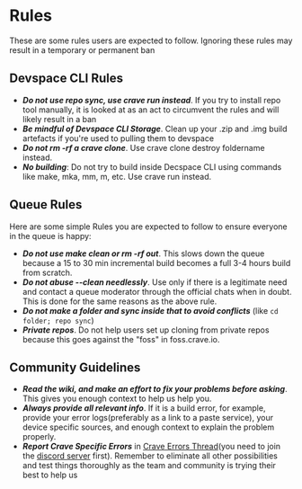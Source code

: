 # Rules
These are some rules users are expected to follow. Ignoring these rules may result in a temporary or permanent ban
## Devspace CLI Rules
- ***Do not use repo sync, use crave run instead***. If you try to install repo tool manually, it is looked at as an act to circumvent the rules and will likely result in a ban
- ***Be mindful of Devspace CLI Storage***. Clean up your .zip and .img build artefacts if you're used to pulling them to devspace
- ***Do not rm -rf a crave clone***. Use crave clone destroy foldername instead.
- ***No building***: Do not try to build inside Decspace CLI using commands like make, mka, mm, m, etc. Use crave run instead.

## Queue Rules
Here are some simple Rules you are expected to follow to ensure everyone in the queue is happy:
- ***Do not use make clean or rm -rf out***. This slows down the queue because a 15 to 30 min incremental build becomes a full 3-4 hours build from scratch.  
- ***Do not abuse --clean needlessly***. Use only if there is a legitimate need and contact a queue moderator through the official chats when in doubt. This is done for the same reasons as the above rule.
- ***Do not make a folder and sync inside that to avoid conflicts*** (like `cd folder; repo sync`)
- ***Private repos***. Do not help users set up cloning from private repos because this goes against the "foss" in foss.crave.io.

## Community Guidelines
- ***Read the wiki, and make an effort to fix your problems before asking***. This gives you enough context to help us help you.
- ***Always provide all relevant info***. If it is a build error, for example, provide your error logs(preferably as a link to a paste service), your device specific sources, and enough context to explain the problem properly. 
- ***Report Crave Specific Errors*** in [Crave Errors Thread](https://discord.com/channels/709647870030250026/1194685316745924649)(you need to join the [discord server](https://discord.crave.io) first). Remember to eliminate all other possibilities and test things thoroughly as the team and community is trying their best to help us
